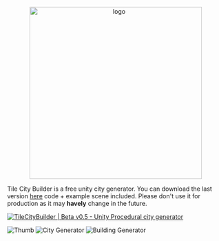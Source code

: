 <p align="center">
  <img width="400" height="400" src="https://raw.githubusercontent.com/AndreaDev3D/TileCityBuilder/master/Screenshot/logo.png" title="logo">
</p>

Tile City Builder is a free unity city generator. You can download the last version [here](https://github.com/AndreaDev3D/TileCityBuilder/releases) code + example scene included.
Please don't use it for production as it may **havely** change in the future.

[![TileCityBuilder | Beta v0.5 - Unity Procedural city generator](https://img.youtube.com/vi/secsZaqmO2I/maxresdefault.jpg)](https://www.youtube.com/watch?v=secsZaqmO2I)

![Thumb](https://image.prntscr.com/image/xWklc_2ESoylcoNk1kB39g.jpg)
![City Generator](https://media.giphy.com/media/W6crvXg3Ia290hDiFz/giphy.gif)
![Building Generator](https://media.giphy.com/media/daCw8lvyxqKBMbaF8a/giphy.gif)


